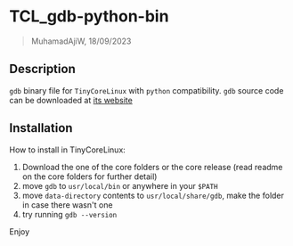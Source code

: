 # TCL_gdb-python-bin
> MuhamadAjiW, 18/09/2023

## Description
`gdb` binary file for `TinyCoreLinux` with `python` compatibility. `gdb` source code can be downloaded at [its website](https://ftp.gnu.org/gnu/gdb/)

## Installation
How to install in TinyCoreLinux:
1. Download the one of the core folders or the core release (read readme on the core folders for further detail)
2. move `gdb` to `usr/local/bin` or anywhere in your `$PATH`
3. move `data-directory` contents to `usr/local/share/gdb`, make the folder in case there wasn't one
4. try running `gdb --version`

Enjoy
